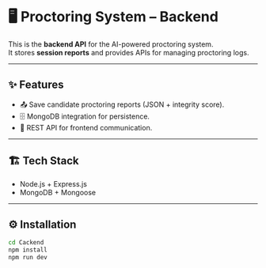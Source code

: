 # 🖥️ Proctoring System – Backend

This is the **backend API** for the AI-powered proctoring system.  
It stores **session reports** and provides APIs for managing proctoring logs.

---

## ✨ Features

- 📤 Save candidate proctoring reports (JSON + integrity score).
- 🗄 MongoDB integration for persistence.
- 🔗 REST API for frontend communication.

---

## 🏗 Tech Stack

- Node.js + Express.js
- MongoDB + Mongoose

---

## ⚙️ Installation

```bash
cd Cackend
npm install
npm run dev
```
